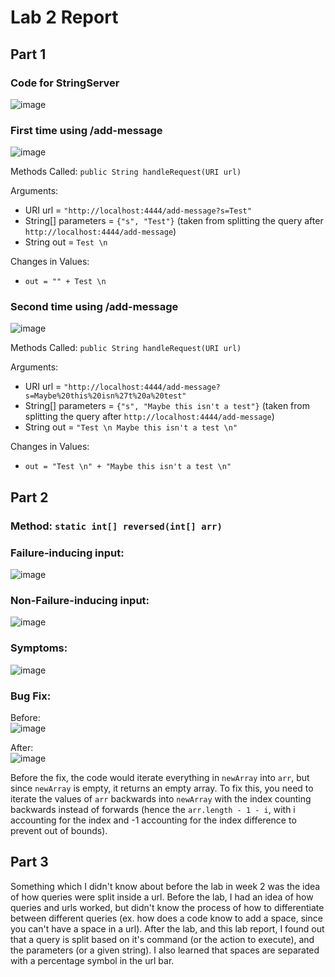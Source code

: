 # Lab 2 Report
## Part 1

### Code for StringServer
![image](https://user-images.githubusercontent.com/73510375/234178170-d5fa4779-0cb2-4482-a9c1-2f5979e0bb13.png)

### First time using /add-message
![image](https://user-images.githubusercontent.com/73510375/234178145-94334cf2-d021-43a2-b475-f46de1e987b4.png)

Methods Called: `public String handleRequest(URI url)`

Arguments:
* URI url = `"http://localhost:4444/add-message?s=Test"`
* String[] parameters = `{"s", "Test"}` (taken from splitting the query after `http://localhost:4444/add-message`)
* String out = `Test \n` 

Changes in Values:
* `out = "" + Test \n`

### Second time using /add-message
![image](https://user-images.githubusercontent.com/73510375/234179128-ffe80f4d-d797-4a2d-b1b2-12e533dc5b17.png)

Methods Called: `public String handleRequest(URI url)`

Arguments:
* URI url = `"http://localhost:4444/add-message?s=Maybe%20this%20isn%27t%20a%20test"`
* String[] parameters = `{"s", "Maybe this isn't a test"}` (taken from splitting the query after `http://localhost:4444/add-message`)
* String out = `"Test \n Maybe this isn't a test \n"`

Changes in Values:
* `out = "Test \n" + "Maybe this isn't a test \n"`

## Part 2
### Method: `static int[] reversed(int[] arr)`

### Failure-inducing input:
![image](https://user-images.githubusercontent.com/73510375/234180547-d87ab69f-41ac-4864-b200-7113f5a416ae.png)

### Non-Failure-inducing input:
![image](https://user-images.githubusercontent.com/73510375/234180570-99a3b095-7e0d-4950-bb36-76e4b06b0b7e.png)

### Symptoms:
![image](https://user-images.githubusercontent.com/73510375/234180609-016be374-deef-4337-a45e-bd1cbd511a5c.png)

### Bug Fix:
Before: 
<br> ![image](https://user-images.githubusercontent.com/73510375/234180288-d806f832-7015-4e33-9b08-1d0ef9256610.png)

After:
<br> ![image](https://user-images.githubusercontent.com/73510375/236319989-cc55124d-1fa1-4b74-b3e7-212aa5cacced.png)

Before the fix, the code would iterate everything in `newArray` into `arr`, but since `newArray` is empty, it returns an empty array. 
To fix this, you need to iterate the values of `arr` backwards into `newArray` with the index counting backwards instead of forwards (hence the `arr.length - 1 - i`, with i accounting for the index and -1 accounting for the index difference to prevent out of bounds).

## Part 3
Something which I didn't know about before the lab in week 2 was the idea of how queries were split inside a url. Before the lab, I had an idea of how queries and urls worked, but didn't know the process of how to differentiate between different queries (ex. how does a code know to add a space, since you can't have a space in a url). After the lab, and this lab report, I found out that a query is split based on it's command (or the action to execute), and the parameters (or a given string). I also learned that spaces are separated with a percentage symbol in the url bar.

